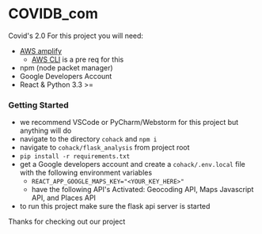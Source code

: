 # COVIDB_com
Covid's 2.0
For this project you will need:
  - [AWS amplify](https://docs.amplify.aws/cli/start/install#install-the-amplify-cli)
    - [AWS CLI](https://docs.aws.amazon.com/polly/latest/dg/setup-aws-cli.html) is a pre req for this
  - npm (node packet manager)
  - Google Developers Account
  - React & Python 3.3 >=
  
### Getting Started
  - we recommend VSCode or PyCharm/Webstorm for this project but anything will do
  - navigate to the directory ```cohack``` and ```npm i```
  - navigate to ```cohack/flask_analysis``` from project root
  - ```pip install -r requirements.txt```
  - get a Google developers account and create a ```cohack/.env.local``` file with the following environment variables
    - ```REACT_APP_GOOGLE_MAPS_KEY="<YOUR_KEY_HERE>"```
    - have the following API's Activated: Geocoding API, Maps Javascript API, and Places API
  - to run this project make sure the flask api server is started
   
 Thanks for checking out our project
